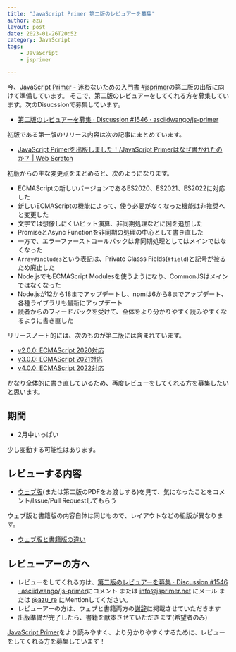 ```yaml
---
title: "JavaScript Primer 第二版のレビュアーを募集"
author: azu
layout: post
date: 2023-01-26T20:52
category: JavaScript
tags:
    - JavaScript
    - jsprimer

---
```


今、[JavaScript Primer - 迷わないための入門書 #jsprimer](https://jsprimer.net/)の第二版の出版に向けて準備しています。
そこで、第二版のレビュアーをしてくれる方を募集しています。次のDisucssionで募集しています。

- [第二版のレビュアーを募集 · Discussion #1546 · asciidwango/js-primer](https://github.com/asciidwango/js-primer/discussions/1546)

初版である第一版のリリース内容は次の記事にまとめています。

- [JavaScript Primerを出版しました！/JavaScript Primerはなぜ書かれたのか？ | Web Scratch](https://efcl.info/2020/04/27/jsprimer/)

初版からの主な変更点をまとめると、次のようになります。

- ECMAScriptの新しいバージョンであるES2020、ES2021、ES2022に対応した
- 新しいECMAScriptの機能によって、使う必要がなくなった機能は非推奨へと変更した
- 文字では想像しにくいビット演算、非同期処理などに図を追加した
- PromiseとAsync Functionを非同期の処理の中心として書き直した
- 一方で、エラーファーストコールバックは非同期処理としてはメインではなくなった
- `Array#includes`という表記は、Private Classs Fields(`#field`)と記号が被るため廃止した
- Node.jsでもECMAScript Modulesを使うようになり、CommonJSはメインではなくなった
- Node.jsが12から18までアップデートし、npmは6から8までアップデート、各種ライブラリも最新にアップデート
- 読者からのフィードバックを受けて、全体をより分かりやすく読みやすくなるように書き直した

リリースノート的には、次のものが第二版には含まれています。

- [v2.0.0: ECMAScript 2020対応](https://github.com/asciidwango/js-primer/releases/tag/v2.0.0)
- [v3.0.0: ECMAScript 2021対応](https://github.com/asciidwango/js-primer/releases/tag/v3.0.0)
- [v4.0.0: ECMAScript 2022対応](https://github.com/asciidwango/js-primer/releases/tag/v4.0.0)

かなり全体的に書き直しているため、再度レビューをしてくれる方を募集したいと思います。

## 期間

- 2月中いっぱい

少し変動する可能性はあります。

## レビューする内容

- [ウェブ版](https://jsprimer.net/)(または第二版のPDFをお渡しする)を見て、気になったことをコメント/Issue/Pull Requestしてもらう

ウェブ版と書籍版の内容自体は同じもので、レイアウトなどの組版が異なります。

- [ウェブ版と書籍版の違い](https://jsprimer.net/intro/#diff-with-print-version)

## レビューアーの方へ

- レビューをしてくれる方は、[第二版のレビュアーを募集 · Discussion #1546 · asciidwango/js-primer](https://github.com/asciidwango/js-primer/discussions/1546)にコメント または [info@jsprimer.net](mailto:info@jsprimer.net) にメール または [@azu_re](https://twitter.com/azu_re) にMentionしてください。
- レビューアーの方は、ウェブと書籍両方の[謝辞](https://jsprimer.net/intro/#thanks)に掲載させていただきます
- 出版準備が完了したら、書籍を献本させていただきます(希望者のみ)

[JavaScript Primer](https://jsprimer.net/)をより読みやすく、より分かりやすくするために、レビューをしてくれる方を募集しています！